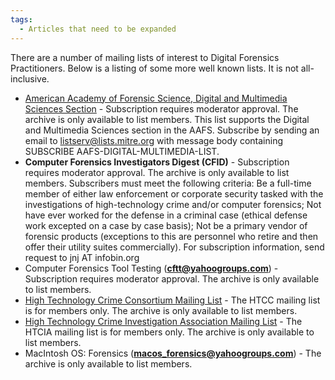 ```yaml
---
tags:
  - Articles that need to be expanded
---
```

There are a number of mailing lists of interest to Digital Forensics
Practitioners. Below is a listing of some more well known lists. It is
not all-inclusive.

- [American Academy of Forensic Science, Digital and Multimedia Sciences Section](https://www.aafs.org/membership/digital-multimedia-sciences) -
  Subscription requires moderator approval. The archive is only
  available to list members. This list supports the Digital and
  Multimedia Sciences section in the AAFS. Subscribe by sending an email
  to listserv@lists.mitre.org with message body containing SUBSCRIBE
  AAFS-DIGITAL-MULTIMEDIA-LIST.
- **Computer Forensics Investigators Digest (CFID)** - Subscription
  requires moderator approval. The archive is only available to list
  members. Subscribers must meet the following criteria: Be a full-time
  member of either law enforcement or corporate security tasked with the
  investigations of high-technology crime and/or computer forensics; Not
  have ever worked for the defense in a criminal case (ethical defense
  work excepted on a case by case basis); Not be a primary vendor of
  forensic products (exceptions to this are personnel who retire and
  then offer their utility suites commercially). For subscription
  information, send request to jnj AT infobin.org
- Computer Forensics Tool Testing
  (**cftt@yahoogroups.com**) - Subscription requires moderator approval.
  The archive is only available to list members.
- [High Technology Crime Consortium Mailing List](http://www.hightechcrimecops.org/membership.html) -
  The HTCC mailing list is for members only. The archive is only available to
  list members.
- [High Technology Crime Investigation Association Mailing List](https://www.htcia.org/) -
  The HTCIA mailing list is for members only. The archive is only available to
  list members.
- MacIntosh OS: Forensics
  (**macos_forensics@yahoogroups.com**) - The archive is only available
  to list members.
